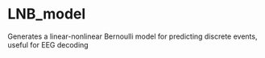 # LNB_model
Generates a linear-nonlinear Bernoulli model for predicting discrete events, useful for EEG decoding
